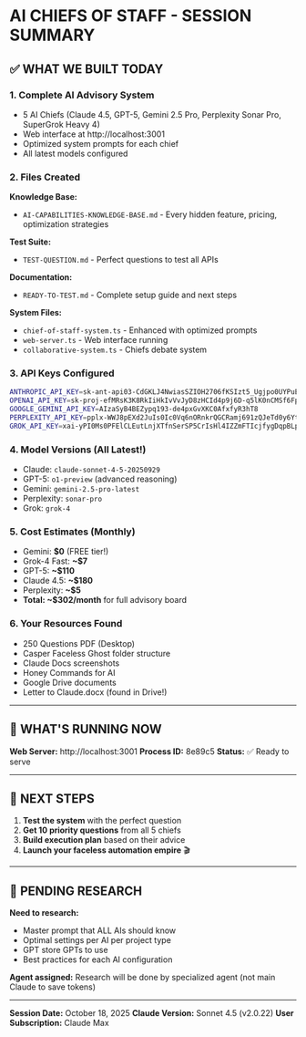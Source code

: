 # AI CHIEFS OF STAFF - SESSION SUMMARY

## ✅ WHAT WE BUILT TODAY

### 1. Complete AI Advisory System
- 5 AI Chiefs (Claude 4.5, GPT-5, Gemini 2.5 Pro, Perplexity Sonar Pro, SuperGrok Heavy 4)
- Web interface at http://localhost:3001
- Optimized system prompts for each chief
- All latest models configured

### 2. Files Created

**Knowledge Base:**
- `AI-CAPABILITIES-KNOWLEDGE-BASE.md` - Every hidden feature, pricing, optimization strategies

**Test Suite:**
- `TEST-QUESTION.md` - Perfect questions to test all APIs

**Documentation:**
- `READY-TO-TEST.md` - Complete setup guide and next steps

**System Files:**
- `chief-of-staff-system.ts` - Enhanced with optimized prompts
- `web-server.ts` - Web interface running
- `collaborative-system.ts` - Chiefs debate system

### 3. API Keys Configured
```bash
ANTHROPIC_API_KEY=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
OPENAI_API_KEY=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
GOOGLE_GEMINI_API_KEY=AIzaSyB4BEZypq193-de4pxGvXKC0AfxfyR3hT8
PERPLEXITY_API_KEY=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
GROK_API_KEY=xai-yPI0Ms0PFElCLEutLnjXTfnSerSP5CrIsHl4IZZmFTIcjfygDqpBLpWPBPE1ocZQlf6PFvXlYHe8DVJl
```

### 4. Model Versions (All Latest!)
- Claude: `claude-sonnet-4-5-20250929`
- GPT-5: `o1-preview` (advanced reasoning)
- Gemini: `gemini-2.5-pro-latest`
- Perplexity: `sonar-pro`
- Grok: `grok-4`

### 5. Cost Estimates (Monthly)
- Gemini: **$0** (FREE tier!)
- Grok-4 Fast: **~$7**
- GPT-5: **~$110**
- Claude 4.5: **~$180**
- Perplexity: **~$5**
- **Total: ~$302/month** for full advisory board

### 6. Your Resources Found
- 250 Questions PDF (Desktop)
- Casper Faceless Ghost folder structure
- Claude Docs screenshots
- Honey Commands for AI
- Google Drive documents
- Letter to Claude.docx (found in Drive!)

---

## 🚀 WHAT'S RUNNING NOW

**Web Server:** http://localhost:3001
**Process ID:** 8e89c5
**Status:** ✅ Ready to serve

---

## 🎯 NEXT STEPS

1. **Test the system** with the perfect question
2. **Get 10 priority questions** from all 5 chiefs
3. **Build execution plan** based on their advice
4. **Launch your faceless automation empire** 🎬

---

## 📝 PENDING RESEARCH

**Need to research:**
- Master prompt that ALL AIs should know
- Optimal settings per AI per project type
- GPT store GPTs to use
- Best practices for each AI configuration

**Agent assigned:** Research will be done by specialized agent (not main Claude to save tokens)

---

**Session Date:** October 18, 2025
**Claude Version:** Sonnet 4.5 (v2.0.22)
**User Subscription:** Claude Max
